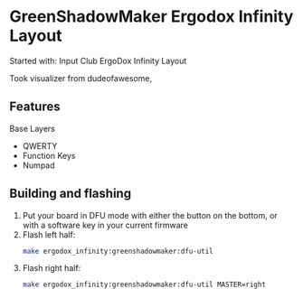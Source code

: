 # GreenShadowMaker Ergodox Infinity Layout

Started with: Input Club ErgoDox Infinity Layout

Took visualizer from dudeofawesome, 


## Features

Base Layers

- QWERTY
- Function Keys
- Numpad

## Building and flashing

1. Put your board in DFU mode with either the button on the bottom, or with a software key in your current firmware
2. Flash left half:
    ```bash
    make ergodox_infinity:greenshadowmaker:dfu-util
    ```
3. Flash right half:
    ```bash
    make ergodox_infinity:greenshadowmaker:dfu-util MASTER=right
    ```

